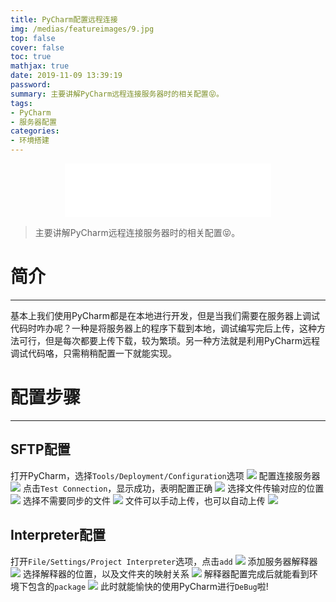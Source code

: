 ```yaml
---
title: PyCharm配置远程连接
img: /medias/featureimages/9.jpg
top: false
cover: false
toc: true
mathjax: true
date: 2019-11-09 13:39:19
password:
summary: 主要讲解PyCharm远程连接服务器时的相关配置😝。
tags:
- PyCharm
- 服务器配置
categories:
- 环境搭建
---
```

<div align="middle"><iframe frameborder="no" border="0" marginwidth="0" marginheight="0" width=330 height=86 src="//music.163.com/outchain/player?type=2&id=27588021&auto=1&height=66"></iframe></div>

>主要讲解PyCharm远程连接服务器时的相关配置😝。

# 简介
---
基本上我们使用PyCharm都是在本地进行开发，但是当我们需要在服务器上调试代码时咋办呢？一种是将服务器上的程序下载到本地，调试编写完后上传，这种方法可行，但是每次都要上传下载，较为繁琐。另一种方法就是利用PyCharm远程调试代码咯，只需稍稍配置一下就能实现。

# 配置步骤
---
## SFTP配置
打开PyCharm，选择`Tools/Deployment/Configuration`选项
![](1.png)
配置连接服务器
![](2.png)
点击`Test Connection`，显示成功，表明配置正确
![](7.png)
选择文件传输对应的位置
![](3.png)
选择不需要同步的文件
![](4.png)
文件可以手动上传，也可以自动上传
![](10.png)

## Interpreter配置
打开`File/Settings/Project Interpreter`选项，点击`add`
![](5.png)
添加服务器解释器
![](6.png)
选择解释器的位置，以及文件夹的映射关系
![](8.png)
解释器配置完成后就能看到环境下包含的`package`
![](9.png)
此时就能愉快的使用PyCharm进行`DeBug`啦!